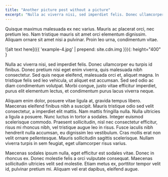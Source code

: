 ```yaml
---
title: "Another picture post without a picture"
excerpt: "Nulla ac viverra nisi, sed imperdiet felis. Donec ullamcorper eu turpis id finibus."
---
```


Quisque maximus malesuada ex nec varius. Mauris ac placerat orci, nec pretium leo. Nam tristique mauris sit amet orci elementum dignissim. Aliquam ornare sit amet nisi a pulvinar. Proin leo urna, condimentum vitae.

![alt text here]({{ 'example-4.jpg' | prepend: site.cdn.img }}){: height="400" }

Nulla ac viverra nisi, sed imperdiet felis. Donec ullamcorper eu turpis id finibus. Donec pretium nisi eget enim viverra, quis malesuada nibh consectetur. Sed quis neque eleifend, malesuada orci et, aliquet magna. In tristique felis sed leo vehicula, ut aliquet est accumsan. Sed sed odio ac diam condimentum volutpat. Morbi congue, justo vitae efficitur imperdiet, purus elit elementum lectus, et condimentum purus lacus viverra neque.


Aliquam enim dolor, posuere vitae ligula at, gravida tempus libero. Maecenas eleifend finibus nibh a suscipit. Mauris tristique odio sed velit consectetur, a imperdiet elit mattis. Nam mattis fringilla nulla. Nulla ultricies a ligula a posuere. Nunc luctus in tortor a sodales. Integer euismod scelerisque commodo. Praesent sollicitudin, nisl nec consectetur efficitur, risus mi rhoncus nibh, vel tristique augue leo in risus. Fusce iaculis nibh hendrerit nulla accumsan, eu dignissim leo vestibulum. Cras mollis erat non velit ornare pellentesque. Mauris sollicitudin sagittis scelerisque. Nullam viverra turpis in sem feugiat, eget ullamcorper risus varius.

Maecenas sodales ipsum nulla, eget efficitur est sodales vitae. Donec in rhoncus ex. Donec molestie felis a orci vulputate consequat. Maecenas sollicitudin ultricies velit sed molestie. Etiam metus ex, porttitor tempor velit id, pulvinar pretium mi. Aliquam vel erat dapibus, eleifend augue.
